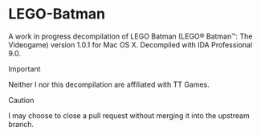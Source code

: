 # LEGO-Batman
A work in progress decompilation of LEGO Batman (LEGO® Batman™: The Videogame) version 1.0.1 for Mac OS X.  Decompiled with IDA Professional 9.0.

> [!IMPORTANT]
> Neither I nor this decompilation are affiliated with TT Games.

> [!CAUTION]
> I may choose to close a pull request without merging it into the upstream branch.
